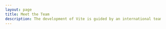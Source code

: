 ```yaml
---
layout: page
title: Meet the Team
description: The development of Vite is guided by an international team.
---
```


<script setup>
import {
  VPTeamPage,
  VPTeamPageTitle,
  VPTeamPageSection,
  VPTeamMembers
} from 'vitepress/theme'
import { core, emeriti } from './_data/team'
</script>

<VPTeamPage>
  <VPTeamPageTitle>
    <template #title>ພົບກັບທີມງານ</template>
    <template #lead>
      ການພັດທະນາ Vite ແມ່ນໄດ້ຮັບຄຳແນະນຳຈາກທີມງານລະດັບນານາຊາດ, ຊື່ງບາງຄົນໄດ້ຖືກເລືອກໃຫ້ມີຄວາມໂດດເດັ່ນດັ່ງຕໍ່ໄປນີ້
    </template>
  </VPTeamPageTitle>
  <VPTeamMembers :members="core" />
  <VPTeamPageSection>
    <template #title>Team Emeriti</template>
    <template #lead>
      Here we honor some no-longer-active team members who have made valuable
      contributions in the past.
    </template>
    <template #members>
      <VPTeamMembers size="small" :members="emeriti" />
    </template>
  </VPTeamPageSection>
</VPTeamPage>
